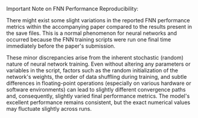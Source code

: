 Important Note on FNN Performance Reproducibility:

There might exist some slight variations in the reported FNN performance metrics within the accompanying paper compared to the results present in the save files. This is a normal phenomenon for neural networks and occurred because the FNN training scripts were run one final time immediately before the paper's submission.

These minor discrepancies arise from the inherent stochastic (random) nature of neural network training. Even without altering any parameters or variables in the script, factors such as the random initialization of the network's weights, the order of data shuffling during training, and subtle differences in floating-point operations (especially on various hardware or software environments) can lead to slightly different convergence paths and, consequently, slightly varied final performance metrics. The model's excellent performance remains consistent, but the exact numerical values may fluctuate slightly across runs.
